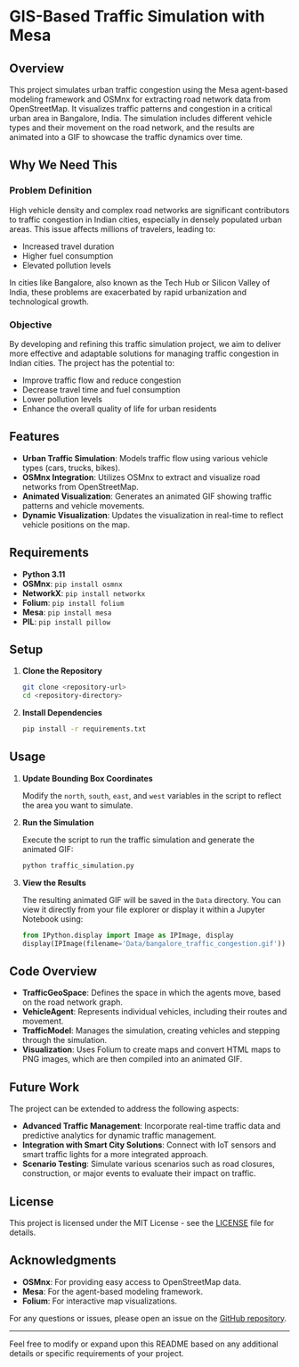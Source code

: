 

# GIS-Based Traffic Simulation with Mesa

## Overview

This project simulates urban traffic congestion using the Mesa agent-based modeling framework and OSMnx for extracting road network data from OpenStreetMap. It visualizes traffic patterns and congestion in a critical urban area in Bangalore, India. The simulation includes different vehicle types and their movement on the road network, and the results are animated into a GIF to showcase the traffic dynamics over time.

## Why We Need This

### Problem Definition

High vehicle density and complex road networks are significant contributors to traffic congestion in Indian cities, especially in densely populated urban areas. This issue affects millions of travelers, leading to:

- Increased travel duration
- Higher fuel consumption
- Elevated pollution levels

In cities like Bangalore, also known as the Tech Hub or Silicon Valley of India, these problems are exacerbated by rapid urbanization and technological growth.

### Objective

By developing and refining this traffic simulation project, we aim to deliver more effective and adaptable solutions for managing traffic congestion in Indian cities. The project has the potential to:

- Improve traffic flow and reduce congestion
- Decrease travel time and fuel consumption
- Lower pollution levels
- Enhance the overall quality of life for urban residents

## Features

- **Urban Traffic Simulation**: Models traffic flow using various vehicle types (cars, trucks, bikes).
- **OSMnx Integration**: Utilizes OSMnx to extract and visualize road networks from OpenStreetMap.
- **Animated Visualization**: Generates an animated GIF showing traffic patterns and vehicle movements.
- **Dynamic Visualization**: Updates the visualization in real-time to reflect vehicle positions on the map.

## Requirements

- **Python 3.11**
- **OSMnx**: `pip install osmnx`
- **NetworkX**: `pip install networkx`
- **Folium**: `pip install folium`
- **Mesa**: `pip install mesa`
- **PIL**: `pip install pillow`

## Setup

1. **Clone the Repository**

    ```bash
    git clone <repository-url>
    cd <repository-directory>
    ```

2. **Install Dependencies**

    ```bash
    pip install -r requirements.txt
    ```

## Usage

1. **Update Bounding Box Coordinates**

   Modify the `north`, `south`, `east`, and `west` variables in the script to reflect the area you want to simulate.

2. **Run the Simulation**

   Execute the script to run the traffic simulation and generate the animated GIF:

    ```bash
    python traffic_simulation.py
    ```

3. **View the Results**

   The resulting animated GIF will be saved in the `Data` directory. You can view it directly from your file explorer or display it within a Jupyter Notebook using:

    ```python
    from IPython.display import Image as IPImage, display
    display(IPImage(filename='Data/bangalore_traffic_congestion.gif'))
    ```

## Code Overview

- **TrafficGeoSpace**: Defines the space in which the agents move, based on the road network graph.
- **VehicleAgent**: Represents individual vehicles, including their routes and movement.
- **TrafficModel**: Manages the simulation, creating vehicles and stepping through the simulation.
- **Visualization**: Uses Folium to create maps and convert HTML maps to PNG images, which are then compiled into an animated GIF.

## Future Work

The project can be extended to address the following aspects:

- **Advanced Traffic Management**: Incorporate real-time traffic data and predictive analytics for dynamic traffic management.
- **Integration with Smart City Solutions**: Connect with IoT sensors and smart traffic lights for a more integrated approach.
- **Scenario Testing**: Simulate various scenarios such as road closures, construction, or major events to evaluate their impact on traffic.

## License

This project is licensed under the MIT License - see the [LICENSE](LICENSE) file for details.

## Acknowledgments

- **OSMnx**: For providing easy access to OpenStreetMap data.
- **Mesa**: For the agent-based modeling framework.
- **Folium**: For interactive map visualizations.

For any questions or issues, please open an issue on the [GitHub repository](<repository-url>).

---

Feel free to modify or expand upon this README based on any additional details or specific requirements of your project.